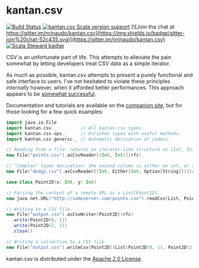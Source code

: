 # kantan.csv

[![Build Status](https://github.com/nrinaudo/kantan.csv/actions/workflows/cli.yml/badge.svg?branch=master)](https://github.com/nrinaudo/kantan.csv/actions/workflows/cli.yml?branch=master)
[![kantan.csv Scala version support](https://index.scala-lang.org/nrinaudo/kantan.csv/kantan.csv/latest.svg)](https://index.scala-lang.org/nrinaudo/kantan.csv/kantan.csv)
[![Join the chat at https://gitter.im/nrinaudo/kantan.csv](https://img.shields.io/badge/gitter-join%20chat-52c435.svg)](https://gitter.im/nrinaudo/kantan.csv)
[![Scala Steward badge](https://img.shields.io/badge/Scala_Steward-helping-blue.svg?style=flat&logo=data:image/png;base64,iVBORw0KGgoAAAANSUhEUgAAAA4AAAAQCAMAAAARSr4IAAAAVFBMVEUAAACHjojlOy5NWlrKzcYRKjGFjIbp293YycuLa3pYY2LSqql4f3pCUFTgSjNodYRmcXUsPD/NTTbjRS+2jomhgnzNc223cGvZS0HaSD0XLjbaSjElhIr+AAAAAXRSTlMAQObYZgAAAHlJREFUCNdNyosOwyAIhWHAQS1Vt7a77/3fcxxdmv0xwmckutAR1nkm4ggbyEcg/wWmlGLDAA3oL50xi6fk5ffZ3E2E3QfZDCcCN2YtbEWZt+Drc6u6rlqv7Uk0LdKqqr5rk2UCRXOk0vmQKGfc94nOJyQjouF9H/wCc9gECEYfONoAAAAASUVORK5CYII=)](https://scala-steward.org)

CSV is an unfortunate part of life. This attempts to alleviate the pain somewhat by letting developers treat CSV data
as a simple iterator.

As much as possible, kantan.csv attempts to present a purely functional and safe interface to users. I've not hesitated
to violate these principles *internally* however, when it afforded better performances. This approach appears to be
[somewhat successful](https://nrinaudo.github.io/kantan.csv/benchmarks.html).

Documentation and tutorials are available on the [companion site](https://nrinaudo.github.io/kantan.csv/), but for those
looking for a few quick examples:

```scala
import java.io.File
import kantan.csv._         // All kantan.csv types.
import kantan.csv.ops._     // Enriches types with useful methods.
import kantan.csv.generic._ // Automatic derivation of codecs.

// Reading from a file: returns an iterator-like structure on (Int, Int)
new File("points.csv").asCsvReader[(Int, Int)](rfc)

// "Complex" types derivation: the second column is either an int, or a string that might be empty.
new File("dodgy.csv").asCsvReader[(Int, Either[Int, Option[String]])](rfc)

case class Point2D(x: Int, y: Int)

// Parsing the content of a remote URL as a List[Point2D].
new java.net.URL("http://someserver.com/points.csv").readCsv[List, Point2D](rfc.withHeader)

// Writing to a CSV file.
new File("output.csv").asCsvWriter[Point2D](rfc)
  .write(Point2D(0, 1))
  .write(Point2D(2, 3))
  .close()

// Writing a collection to a CSV file
new File("output.csv").writeCsv[Point2D](List(Point2D(0, 1), Point2D(2, 3)), rfc)
```

kantan.csv is distributed under the [Apache 2.0 License](https://www.apache.org/licenses/LICENSE-2.0.html).
